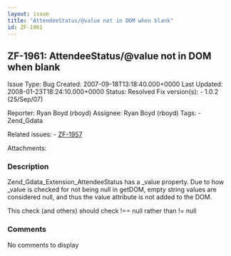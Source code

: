 ```yaml
---
layout: issue
title: "AttendeeStatus/@value not in DOM when blank"
id: ZF-1961
---
```


ZF-1961: AttendeeStatus/@value not in DOM when blank
----------------------------------------------------

 Issue Type: Bug Created: 2007-09-18T13:18:40.000+0000 Last Updated: 2008-01-23T18:24:10.000+0000 Status: Resolved Fix version(s): - 1.0.2 (25/Sep/07)
 
 Reporter:  Ryan Boyd (rboyd)  Assignee:  Ryan Boyd (rboyd)  Tags: - Zend\_Gdata
 
 Related issues: - [ZF-1957](/issues/browse/ZF-1957)
 
 Attachments: 
### Description

Zend\_Gdata\_Extension\_AttendeeStatus has a \_value property. Due to how \_value is checked for not being null in getDOM, empty string values are considered null, and thus the value attribute is not added to the DOM.

This check (and others) should check !== null rather than != null

 

 

### Comments

No comments to display